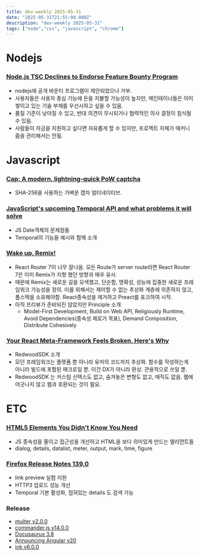 ```yaml
---
title: dev-weekly 2025-05-31
date: "2025-05-31T21:55:00.000Z"
description: "dev-weekly 2025-05-31"
tags: ["node","css", "javascript", "chrome"]
---
```


# Nodejs

### [Node.js TSC Declines to Endorse Feature Bounty Program](https://socket.dev/blog/node-js-tsc-declines-to-endorse-feature-bounty-program)

- nodejs에 공개 바운티 프로그램이 제안되었으나 거부.
- 사용자들은 사용자 중심 기능에 돈을 지불할 가능성이 높지만, 메인테이너들은 이미 쌓이고 있는 기술 부채를 우선시하고 싶을 수 있음.
- 품질 기준이 낮아질 수 있고, 반대 의견이 무시되거나 협력적인 의사 결정이 침식될 수 있음.
- 사람들이 자금을 지원하고 싶다면 자유롭게 할 수 있지만, 프로젝트 자체가 매커니즘을 관리해서는 안됨.

# Javascript

### [Cap: A modern, lightning-quick PoW captcha](https://capjs.js.org/)

- SHA-256을 사용하는 가벼운 캡차 얼터네이티브.

### [JavaScript's upcoming Temporal API and what problems it will solve](https://waspdev.com/articles/2025-05-24/temporal-api)

- JS Date객체의 문제점들
- Temporal의 기능들 예시와 함께 소개

### [Wake up, Remix!](https://remix.run/blog/wake-up-remix)

- React Router 7이 너무 잘나옴. 모든 Route가 server route라면 React Router 7은 이미 Remix가 지향 했던 방향과 매우 유사.
- 때문에 Remix는 새로운 길을 모색했고, 단순함, 명확성, 성능에 집중한 새로운 프레임워크 가능성을 정의. 이를 위해서는 제어할 수 없는 추상화 계층에 의존하지 않고, 풀스택을 소유해야함. React종속성을 제거하고 Preact를 포크하여 시작.
- 아직 프리뷰가 준비되진 않았지만 Principle 소개
    - Model-First Development, Build on Web API, Religiously Runtime, Avoid Dependencies(종속성 제로가 목표), Demand Composition, Distribute Cohesively

### [Your React Meta-Framework Feels Broken, Here's Why](https://rwsdk.com/blog/your-react-meta-framework-feels-broken)

- RedwoodSDK 소개
- 모던 프레임워크는 플랫폼 뿐 아니라 유저의 코드까지 추상화. 함수를 작성하는게 아니라 빌드에 포함된 매크로일 뿐. 이건 DX가 아니라 환상. 관용적으로 쓰일 뿐.
- RedwoodSDK 는 커스텀 신택스도 없고, 숨겨놓은 변형도 없고, 매직도 없음. 웹에 어긋나지 않고 웹과 호환되는 것이 필요.

# ETC

### [HTML5 Elements You Didn't Know You Need](https://dev.to/maxprilutskiy/html5-elements-you-didnt-know-you-need-gan)

- JS 종속성을 줄이고 접근성을 개선하고 HTML을 보다 의미있게 만드는 엘리먼트들
- dialog, details, datalist, meter, output, mark, time, figure

### [Firefox Release Notes 139.0](https://www.mozilla.org/en-US/firefox/139.0/releasenotes/)

- link preview 실험 지원
- HTTP3 업로드 성능 개선
- Temporal 기본 활성화, 접혀있는 details 도 검색 가능

### Release

- [multer v2.0.0](https://github.com/expressjs/multer/releases/tag/v2.0.0)
- [commander.js v14.0.0](https://github.com/tj/commander.js/releases/tag/v14.0.0)
- [Docusaurus 3.8](https://docusaurus.io/blog/releases/3.8)
- [Announcing Angular v20](https://blog.angular.dev/announcing-angular-v20-b5c9c06cf301)
- [ink v6.0.0](https://github.com/vadimdemedes/ink/releases/tag/v6.0.0)